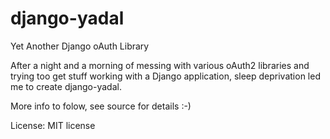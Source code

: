 django-yadal
============

Yet Another Django oAuth Library

After a night and a morning of messing with various oAuth2 libraries and trying too get stuff working with a Django
application, sleep deprivation led me to create django-yadal.

More info to folow, see source for details :-)

License: MIT license